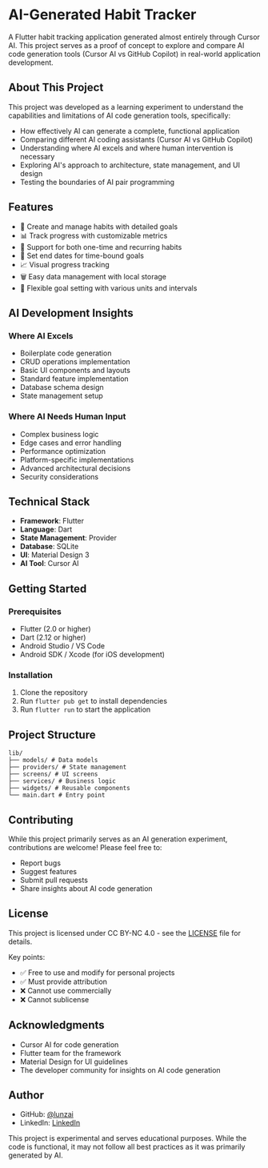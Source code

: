 # AI-Generated Habit Tracker

A Flutter habit tracking application generated almost entirely through Cursor AI. This project serves as a proof of concept to explore and compare AI code generation tools (Cursor AI vs GitHub Copilot) in real-world application development.

## About This Project

This project was developed as a learning experiment to understand the capabilities and limitations of AI code generation tools, specifically:

- How effectively AI can generate a complete, functional application
- Comparing different AI coding assistants (Cursor AI vs GitHub Copilot)
- Understanding where AI excels and where human intervention is necessary
- Exploring AI's approach to architecture, state management, and UI design
- Testing the boundaries of AI pair programming

## Features

- 📝 Create and manage habits with detailed goals
- 📊 Track progress with customizable metrics
- 🔄 Support for both one-time and recurring habits
- 📅 Set end dates for time-bound goals
- 📈 Visual progress tracking
- 🗑️ Easy data management with local storage
- 🎯 Flexible goal setting with various units and intervals

## AI Development Insights

### Where AI Excels
- Boilerplate code generation
- CRUD operations implementation
- Basic UI components and layouts
- Standard feature implementation
- Database schema design
- State management setup

### Where AI Needs Human Input
- Complex business logic
- Edge cases and error handling
- Performance optimization
- Platform-specific implementations
- Advanced architectural decisions
- Security considerations

## Technical Stack

- **Framework**: Flutter
- **Language**: Dart
- **State Management**: Provider
- **Database**: SQLite
- **UI**: Material Design 3
- **AI Tool**: Cursor AI

## Getting Started

### Prerequisites

- Flutter (2.0 or higher)
- Dart (2.12 or higher)
- Android Studio / VS Code
- Android SDK / Xcode (for iOS development)

### Installation

1. Clone the repository
2. Run `flutter pub get` to install dependencies
3. Run `flutter run` to start the application

## Project Structure

```
lib/
├── models/ # Data models
├── providers/ # State management
├── screens/ # UI screens
├── services/ # Business logic
├── widgets/ # Reusable components
└── main.dart # Entry point
```

## Contributing

While this project primarily serves as an AI generation experiment, contributions are welcome! Please feel free to:

- Report bugs
- Suggest features
- Submit pull requests
- Share insights about AI code generation

## License

This project is licensed under CC BY-NC 4.0 - see the [LICENSE](LICENSE.md) file for details.

Key points:
- ✅ Free to use and modify for personal projects
- ✅ Must provide attribution
- ❌ Cannot use commercially
- ❌ Cannot sublicense

## Acknowledgments

- Cursor AI for code generation
- Flutter team for the framework
- Material Design for UI guidelines
- The developer community for insights on AI code generation

## Author

- GitHub: [@lunzai](https://github.com/lunzai)
- LinkedIn: [LinkedIn](https://www.linkedin.com/in/heanluen/)

This project is experimental and serves educational purposes. While the code is functional, it may not follow all best practices as it was primarily generated by AI.